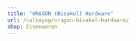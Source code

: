 ```yaml
---
title: "URAGON (Bisakol) Hardware"
url: /calbayog/uragon-bisakol-hardware/
shop: Eisenwaren
---
```

